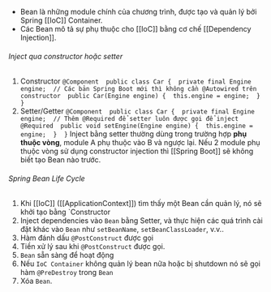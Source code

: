 - Bean là những module chính của chương trình, được tạo và quản lý bởi Spring [[IoC]] Container.
- Các Bean mô tả sự phụ thuộc cho [[IoC]] bằng cơ chế [[Dependency Injection]].

###### Inject qua constructor hoặc setter
1. Constructor
`@Component 
public class Car { 
	private final Engine engine; 
	// Các bản Spring Boot mới thì không cần @Autowired trên constructor 
	public Car(Engine engine) { 
		this.engine = engine; 
	} 
}`
2. Setter/Getter
`@Component 
public class Car { 
	private final Engine engine; 
	// Thêm @Required để setter luôn được gọi để inject @Required 
	public void setEngine(Engine engine) { 
		this.engine = engine; 
	} 
}`
Inject bằng setter thường dùng trong trường hợp **phụ thuộc vòng**, module A phụ thuộc vào B và ngược lại.
Nếu 2 module phụ thuộc vòng sử dụng constructor injection thì [[Spring Boot]] sẽ không biết tạo Bean nào trước.

###### Spring Bean Life Cycle
1.  Khi [[IoC]] ([[ApplicationContext]]) tìm thấy một Bean cần quản lý, nó sẽ khởi tạo bằng `Constructor
2.  Inject dependencies vào `Bean` bằng Setter, và thực hiện các quá trình cài đặt khác vào `Bean` như `setBeanName`, `setBeanClassLoader`, v.v..
3.  Hàm đánh dấu `@PostConstruct` được gọi
4.  Tiền xử lý sau khi `@PostConstruct` được gọi.
5.  `Bean` sẵn sàng để hoạt động
6.  Nếu `IoC Container` không quản lý bean nữa hoặc bị shutdown nó sẽ gọi hàm `@PreDestroy` trong `Bean`
7.  Xóa `Bean`.